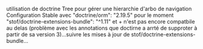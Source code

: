 utilisation de doctrine Tree pour gérer une hierarchie d'arbo de navigation
Configuration Stable avec "doctrine/orm": "2.19.5" pour le moment "stof/doctrine-extensions-bundle": "^1.11" et +
n'est pas encore compatbile au delas (problème avec les annotations que doctirne a arrté de supproter à partir de sa version 3)...suivre les mises à jour de stof/doctrine-extensions-bundle...